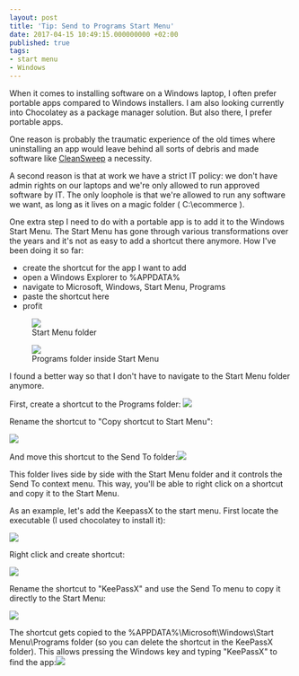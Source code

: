 ```yaml
---
layout: post
title: 'Tip: Send to Programs Start Menu'
date: 2017-04-15 10:49:15.000000000 +02:00
published: true
tags:
- start menu
- Windows
---
```


When it comes to installing software on a Windows laptop, I often prefer portable apps compared to Windows installers. I am also looking currently into Chocolatey as a package manager solution. But also there, I prefer portable apps.<!--more-->

One reason is probably the traumatic experience of the old times where uninstalling an app would leave behind all sorts of debris and made software like <a href="https://en.wikipedia.org/wiki/Norton_CleanSweep" target="_blank">CleanSweep</a> a necessity.

A second reason is that at work we have a strict IT policy: we don't have admin rights on our laptops and we're only allowed to run approved software by IT. The only loophole is that we're allowed to run any software we want, as long as it lives on a magic folder ( C:\ecommerce ).

One extra step I need to do with a portable app is to add it to the Windows Start Menu. The Start Menu has gone through various transformations over the years and it's not as easy to add a shortcut there anymore. How I've been doing it so far:
<ul>
<li>create the shortcut for the app I want to add</li>
<li>open a Windows Explorer to %APPDATA%</li>
<li>navigate to Microsoft, Windows, Start Menu, Programs</li>
<li>paste the shortcut here</li>
<li>profit</li>
</ul>

<figure><img src="{{ site.baseurl }}/assets/2017/04/15/12_29_18-start-menu.png" /><figcaption>Start Menu folder</figcaption></figure>

<figure><img src="{{ site.baseurl }}/assets/2017/04/15/12_30_50-programs.png" /><figcaption>Programs folder inside Start Menu</figcaption></figure>

I found a better way so that I don't have to navigate to the Start Menu folder anymore.

First, create a shortcut to the Programs folder: <img src="{{ site.baseurl }}/assets/2017/04/15/12_32_16-start-menu.png" />

Rename the shortcut to "Copy shortcut to Start Menu":

<img src="{{ site.baseurl }}/assets/2017/04/15/12_33_26-start-menu.png" />

And move this shortcut to the Send To folder:<img src="{{ site.baseurl }}/assets/2017/04/15/12_34_16-sendto.png" />

This folder lives side by side with the Start Menu folder and it controls the Send To context menu. This way, you'll be able to right click on a shortcut and copy it to the Start Menu.

As an example, let's add the KeepassX to the start menu. First locate the executable (I used chocolatey to install it):

<img src="{{ site.baseurl }}/assets/2017/04/15/12_37_57-keepassx-2-0-3.png" />

Right click and create shortcut:

<img src="{{ site.baseurl }}/assets/2017/04/15/12_38_46-keepassx-2-0-3.png" />

Rename the shortcut to "KeePassX" and use the Send To menu to copy it directly to the Start Menu:

<img src="{{ site.baseurl }}/assets/2017/04/15/12_40_02.png" />

The shortcut gets copied to the %APPDATA%\Microsoft\Windows\Start Menu\Programs folder (so you can delete the shortcut in the KeePassX folder). This allows pressing the Windows key and typing "KeePassX" to find the app:<img src="{{ site.baseurl }}/assets/2017/04/15/12_43_21.png" />
